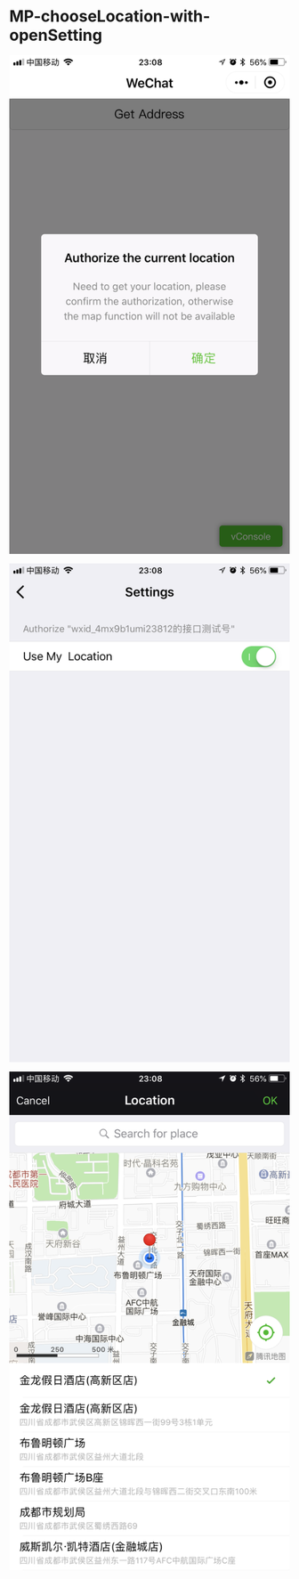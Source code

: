 # MP-chooseLocation-with-openSetting

![](https://github.com/pitipon/MP-chooseLocation-with-openSetting/blob/master/screenshots/2.PNG)

![](https://github.com/pitipon/MP-chooseLocation-with-openSetting/blob/master/screenshots/4.PNG)

![](https://github.com/pitipon/MP-chooseLocation-with-openSetting/blob/master/screenshots/5.PNG)
